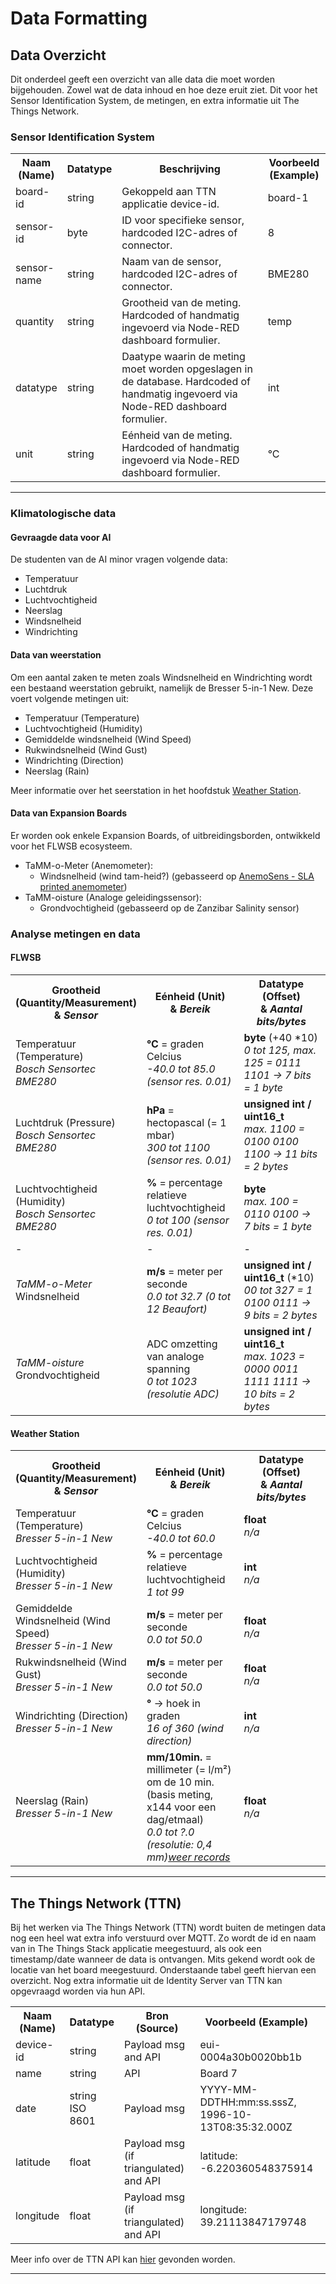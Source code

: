 # Data Formatting

## Data Overzicht

Dit onderdeel geeft een overzicht van alle data die moet worden bijgehouden. Zowel wat de data inhoud en hoe deze eruit ziet.
Dit voor het Sensor Identification System, de metingen, en extra  informatie uit The Things Network.

### Sensor Identification System

<table style="width: 100%">
    <colgroup>
        <col span="0" style="width: 15%;">
        <col span="1" style="width: 15%;">
        <col span="2" style="width: 50%;">
        <col span="3" style="width: 30%;">
    </colgroup>
    <tr>
        <th>Naam (Name)</th>
        <th>Datatype</th>
        <th>Beschrijving</th>
        <th>Voorbeeld (Example)</th>
    </tr>
    <tr>
        <td>
            board-id
        </td>
        <td>
            string
        </td>
        <td>
            Gekoppeld aan TTN applicatie device-id.
        </td>
        <td>
            board-1
        </td>
    </tr>
    <tr>
        <td>
            sensor-id
        </td>
        <td>
            byte
        </td>
        <td>
            ID voor specifieke sensor, hardcoded I2C-adres of connector.
        </td>
        <td>
            8
        </td>
    </tr>
    <tr>
        <td>
            sensor-name
        </td>
        <td>
            string
        </td>
        <td>
            Naam van de sensor, hardcoded I2C-adres of connector.
        </td>
        <td>
            BME280
        </td>
    </tr>
    <tr>
        <td>
            quantity
        </td>
        <td>
            string
        </td>
        <td>
            Grootheid van de meting. Hardcoded of handmatig ingevoerd via Node-RED dashboard formulier.
        </td>
        <td>
            temp
        </td>
    </tr>
    <tr>
        <td>
            datatype
        </td>
        <td>
            string
        </td>
        <td>
            Daatype waarin de meting moet worden opgeslagen in de database. Hardcoded of handmatig ingevoerd via Node-RED dashboard formulier.
        </td>
        <td>
            int
        </td>
    </tr>
    <tr>
        <td>
            unit
        </td>
        <td>
            string
        </td>
        <td>
            Eénheid van de meting. Hardcoded of handmatig ingevoerd via Node-RED dashboard formulier.
        </td>
        <td>
            °C
        </td>
    </tr>
</table>

---

### Klimatologische data

#### Gevraagde data voor AI
De studenten van de AI minor vragen volgende data:
 - Temperatuur
 - Luchtdruk
 - Luchtvochtigheid
 - Neerslag
 - Windsnelheid
 - Windrichting

#### Data van weerstation
Om een aantal zaken te meten zoals Windsnelheid en Windrichting wordt een bestaand weerstation gebruikt, namelijk de Bresser 5-in-1 New. Deze voert volgende metingen uit:
 - Temperatuur (Temperature)
 - Luchtvochtigheid (Humidity)
 - Gemiddelde windsnelheid (Wind Speed)
 - Rukwindsnelheid (Wind Gust)
 - Windrichting (Direction)
 - Neerslag (Rain)

Meer informatie over het seerstation in het hoofdstuk [Weather Station](./weather-station/reverse-engineering.md).

#### Data van Expansion Boards
Er worden ook enkele Expansion Boards, of uitbreidingsborden, ontwikkeld voor het FLWSB ecosysteem.

 - TaMM-o-Meter (Anemometer):
    - Windsnelheid (wind tam-heid?) (gebasseerd op <a href="https://hackaday.io/project/185642-anemosens-sla-printed-anemometer">AnemoSens - SLA printed anemometer</a>)
 - TaMM-oisture (Analoge geleidingssensor):
    - Grondvochtigheid (gebasseerd op de Zanzibar Salinity sensor)



### Analyse metingen en data

#### FLWSB

<table style="width: 100%">
    <colgroup>
        <col span="0" style="width: 33%;">
        <col span="1" style="width: 33%;">
        <col span="2" style="width: 33%;">
    </colgroup>
    <tr>
        <th>Grootheid (Quantity/Measurement)<br>& <i>Sensor</i></th>
        <th>Eénheid (Unit)<br>& <i>Bereik</i></th>
        <th>Datatype (Offset)<br> & <i>Aantal bits/bytes</i></th>
    </tr>
    <tr>
        <td>
            Temperatuur (Temperature)<br>
            <i>Bosch Sensortec BME280</i><br>
        </td>
        <td>
            <b>°C</b> = graden Celcius<br>
            <i>-40.0 tot 85.0 (sensor res. 0.01)</i>
        </td>
        <td>
            <b>byte</b> (+40 *10)<br>
            <i>0 tot 125, max. 125 = 0111 1101 → 7 bits = 1 byte</i>
        </td>
    </tr>
    <tr>
        <td>
            Luchtdruk (Pressure)<br>
            <i>Bosch Sensortec BME280</i><br>
        </td>
        <td>
            <b>hPa</b> = hectopascal (= 1 mbar)<br>
            <i>300 tot 1100 (sensor res. 0.01)</i>
        </td>
        <td>
            <b>unsigned int / uint16_t</b><br>
            <i>max. 1100 = 0100 0100 1100 → 11 bits = 2 bytes</i>
    </tr>
    <tr>
        <td>
            Luchtvochtigheid (Humidity)<br>
            <i>Bosch Sensortec BME280</i><br>
        </td>
        <td>
            <b>%</b> = percentage relatieve luchtvochtigheid<br>
            <i>0 tot 100 (sensor res. 0.01)</i>
        </td>
        <td>
            <b>byte</b><br>
            <i>max. 100 = 0110 0100 → 7 bits = 1 byte</i>
        </td>
    </tr>
    <tr>
        <td>
            -
        </td>
        <td>
            -
        </td>
        <td>
            -
        </td>
    </tr>
    <tr>
        <td>
            <i>TaMM-o-Meter</i><br>
            Windsnelheid
        </td>
        <td>
            <b>m/s</b> = meter per seconde<br>
            <i>0.0 tot 32.7 (0 tot 12 Beaufort)</i>
        </td>
        <td>
            <b>unsigned int / uint16_t</b> (*10)<br>
            <i>00 tot 327 = 1 0100 0111 → 9 bits = 2 bytes</i>
        </td>
    </tr>
    <tr>
        <td>
            <i>TaMM-oisture</i><br>
            Grondvochtigheid
        </td>
        <td>
            ADC omzetting van analoge spanning<br>
            <i>0 tot 1023 (resolutie ADC)</i>
        </td>
        <td>
            <b>unsigned int / uint16_t</b><br>
            <i>max. 1023 = 0000 0011 1111 1111 → 10 bits = 2 bytes</i>
        </td>
    </tr>
</table>

#### Weather Station

<table style="width: 100%">
    <colgroup>
        <col span="0" style="width: 33%;">
        <col span="1" style="width: 33%;">
        <col span="2" style="width: 33%;">
    </colgroup>
    <tr>
        <th>Grootheid (Quantity/Measurement)<br>& <i>Sensor</i></th>
        <th>Eénheid (Unit)<br>& <i>Bereik</i></th>
        <th>Datatype (Offset)<br> & <i>Aantal bits/bytes</i></th>
    </tr>
    <tr>
        <td>
            Temperatuur (Temperature)<br>
            <i>Bresser 5-in-1 New</i><br>
        </td>
        <td>
            <b>°C</b> = graden Celcius<br>
            <i>-40.0 tot 60.0</i>
        </td>
        <td>
            <b>float</b><br>
            <i>n/a</i>
        </td>
    </tr>
    <tr>
        <td>
            Luchtvochtigheid (Humidity)<br>
            <i>Bresser 5-in-1 New</i><br>
        </td>
        <td>
            <b>%</b> = percentage relatieve luchtvochtigheid<br>
            <i>1 tot 99</i>
        </td>
        <td>
            <b>int</b><br>
            <i>n/a</i>
        </td>
    </tr>
    <tr>
        <td>
            Gemiddelde Windsnelheid (Wind Speed)<br>
            <i>Bresser 5-in-1 New</i><br>
        </td>
        <td>
            <b>m/s</b> = meter per seconde<br>
            <i>0.0 tot 50.0</i>
        </td>
        <td>
            <b>float</b><br>
            <i>n/a</i>
        </td>
    </tr>
    <tr>
        <td>
            Rukwindsnelheid (Wind Gust)<br>
            <i>Bresser 5-in-1 New</i><br>
        </td>
        <td>
            <b>m/s</b> = meter per seconde<br>
            <i>0.0 tot 50.0</i>
        </td>
        <td>
            <b>float</b><br>
            <i>n/a</i>
        </td>
    </tr>
    <tr>
        <td>
            Windrichting (Direction)<br>
            <i>Bresser 5-in-1 New</i><br>
        </td>
        <td>
            <b>°</b> → hoek in graden<br>
            <i>16 of 360 (wind direction)</i>
        </td>
        <td>
            <b>int</b><br>
            <i>n/a</i>
        </td>
    </tr>
    <tr>
        <td>
            Neerslag (Rain)<br>
            <i>Bresser 5-in-1 New</i><br>
        </td>
        <td>
            <b>mm/10min.</b> = millimeter (= l/m²) om de 10 min. (basis meting, x144 voor een dag/etmaal)<br>
            <i>0.0 tot ?.0 (resolutie: 0,4 mm)<a href="https://nl.wikipedia.org/wiki/Lijst_van_weerrecords">weer records</a></i>
        </td>
        <td>
            <b>float</b><br>
            <i>n/a</i>
        </td>
    </tr>
</table>


---

## The Things Network (TTN)

Bij het werken via The Things Network (TTN) wordt buiten de metingen data nog een heel wat extra info verstuurd over MQTT.
Zo wordt de id en naam van in The Things Stack applicatie meegestuurd, als ook een timestamp/date wanneer de data is ontvangen.
Mits gekend wordt ook de locatie van het board meegestuurd.
Onderstaande tabel geeft hiervan een overzicht.
Nog extra informatie uit de Identity Server van TTN kan opgevraagd worden via hun API.

<table style="width: 100%">
    <colgroup>
        <col span="0" style="width: 15%;">
        <col span="1" style="width: 15%;">
        <col span="2" style="width: 30%;">
        <col span="3" style="width: 30%;">
    </colgroup>
    <tr>
        <th>Naam (Name)</th>
        <th>Datatype</th>
        <th>Bron (Source)</th>
        <th>Voorbeeld (Example)</th>
    </tr>
    <tr>
        <td>
            device-id
        </td>
        <td>
            string
        </td>
        <td>
            Payload msg and API
        </td>
        <td>
            eui-0004a30b0020bb1b
        </td>
    </tr>
    <tr>
        <td>
            name
        </td>
        <td>
            string
        </td>
        <td>
            API
        </td>
        <td>
            Board 7
        </td>
    </tr>
    <tr>
        <td>
            date
        </td>
        <td>
            string ISO 8601
        </td>
        <td>
            Payload msg
        </td>
        <td>
            YYYY-MM-DDTHH:mm:ss.sssZ, 1996-10-13T08:35:32.000Z
        </td>
    </tr>
    <tr>
        <td>
            latitude
        </td>
        <td>
            float
        </td>
        <td>
            Payload msg (if triangulated) and API
        </td>
        <td>
            latitude: -6.220360548375914
        </td>
    </tr>
    <tr>
        <td>
            longitude
        </td>
        <td>
            float
        </td>
        <td>
            Payload msg (if triangulated) and API
        </td>
        <td>
            longitude: 39.21113847179748
        </td>
    </tr>
</table>

Meer info over de TTN API kan <a href="https://www.thethingsindustries.com/docs/reference/api/end_device/">hier</a> gevonden worden.

---
